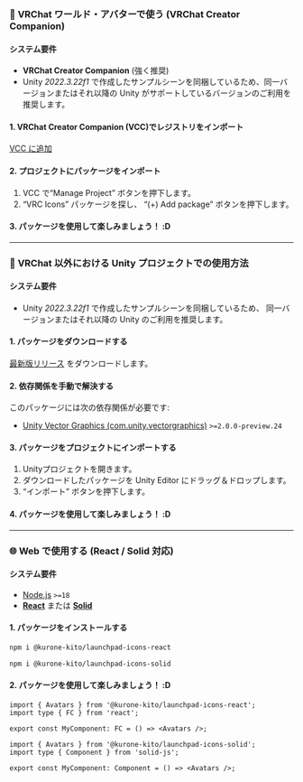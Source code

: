<!-- markdownlint-disable MD033 MD041 -->

### 🥽 <span translate="no">VRChat</span> ワールド・アバターで使う (<span translate="no">VRChat Creator Companion</span>)

#### システム要件

- **<span translate="no">VRChat Creator Companion</span>** (強く推奨)
- <span translate="no">Unity</span> _<span translate="no">2022.3.22f1</span>_
  で作成したサンプルシーンを同梱しているため、同一バージョンまたはそれ以降の
  <span translate="no">Unity</span> がサポートしているバージョンのご利用を推奨します。

#### 1. <span translate="no">VRChat Creator Companion (<abbr translate="no">VCC</abbr>)</span>でレジストリをインポート

[<abbr translate="no">VCC</abbr> に追加](vcc://vpm/addRepo?url=https%3A%2F%2Fkurone-kito.github.io%2Fvpm%2Findex.json)

#### 2. プロジェクトにパッケージをインポート

1. <abbr translate="no">VCC</abbr> で“<span translate="no">Manage Project</span>”
   ボタンを押下します。
2. “<span translate="no">VRC Icons</span>” パッケージを探し、
   “<span translate="no">(+) Add package</span>” ボタンを押下します。

#### 3. パッケージを使用して楽しみましょう！ :D

---

### 📲 <span translate="no">VRChat</span> 以外における <span translate="no">Unity</span> プロジェクトでの使用方法

#### システム要件

- <span translate="no">Unity</span> _<span translate="no">2022.3.22f1</span>_
  で作成したサンプルシーンを同梱しているため、
  同一バージョンまたはそれ以降の <span translate="no">Unity</span> のご利用を推奨します。

#### 1. パッケージをダウンロードする

[最新版リリース](https://github.com/kurone-kito/launchpad-icons/releases)
をダウンロードします。

#### 2. 依存関係を手動で解決する

このパッケージには次の依存関係が必要です:

- [<span translate="no">Unity Vector Graphics (com.unity.vectorgraphics)</span>](https://docs.unity3d.com/Packages/com.unity.vectorgraphics@2.0/manual/index.html)
  `>=2.0.0-preview.24`

#### 3. パッケージをプロジェクトにインポートする

1. Unityプロジェクトを開きます。
2. ダウンロードしたパッケージを <span translate="no">Unity Editor</span>
   にドラッグ＆ドロップします。
3. “インポート” ボタンを押下します。

#### 4. パッケージを使用して楽しみましょう！ :D

---

### 🌐 Web で使用する (<span translate="no">React</span> / <span translate="no">Solid</span> 対応)

#### システム要件

- [<span translate="no">Node.js</span>](https://nodejs.org/) `>=18`
- **[<span translate="no">React</span>](https://react.dev)** または
  **[<span translate="no">Solid</span>](https://www.solidjs.com)**

#### 1. パッケージをインストールする

```sh
npm i @kurone-kito/launchpad-icons-react
```

```sh
npm i @kurone-kito/launchpad-icons-solid
```

#### 2. パッケージを使用して楽しみましょう！ :D

```tsx
import { Avatars } from '@kurone-kito/launchpad-icons-react';
import type { FC } from 'react';

export const MyComponent: FC = () => <Avatars />;
```

```tsx
import { Avatars } from '@kurone-kito/launchpad-icons-solid';
import type { Component } from 'solid-js';

export const MyComponent: Component = () => <Avatars />;
```

